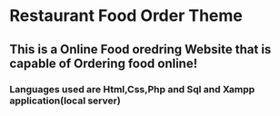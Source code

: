 # Restaurant Food Order Theme
## This is a Online Food oredring Website that is capable of Ordering food online!
### Languages used are Html,Css,Php and Sql and Xampp application(local server)
